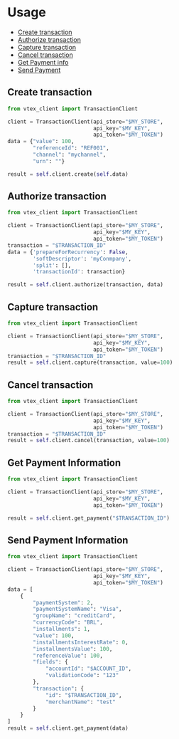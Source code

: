# Usage

- [Create transaction](#create)
- [Authorize transaction](#authorize)
- [Capture transaction](#capture)
- [Cancel transaction](#cancel)
- [Get Payment info](#get-payment)
- [Send Payment](#send-payment)



## <a name="create"></a>Create transaction
```python
from vtex_client import TransactionClient

client = TransactionClient(api_store="$MY_STORE",
                           api_key="$MY_KEY",
                           api_token="$MY_TOKEN")
data = {"value": 100,
        "referenceId": "REF001",
        "channel": "mychannel",
        "urn": ""}

result = self.client.create(self.data)
```

## <a name="authorize"></a>Authorize transaction
```python
from vtex_client import TransactionClient

client = TransactionClient(api_store="$MY_STORE",
                           api_key="$MY_KEY",
                           api_token="$MY_TOKEN")
transaction = "$TRANSACTION_ID"
data = {'prepareForRecurrency': False,
        'softDescriptor': 'myConmpany',
        'split': [],
        'transactionId': transaction}

result = self.client.authorize(transaction, data)
```

## <a name="capture"></a>Capture transaction
```python
from vtex_client import TransactionClient

client = TransactionClient(api_store="$MY_STORE",
                           api_key="$MY_KEY",
                           api_token="$MY_TOKEN")
transaction = "$TRANSACTION_ID"
result = self.client.capture(transaction, value=100)
```

## <a name="cancel"></a>Cancel transaction
```python
from vtex_client import TransactionClient

client = TransactionClient(api_store="$MY_STORE",
                           api_key="$MY_KEY",
                           api_token="$MY_TOKEN")
transaction = "$TRANSACTION_ID"
result = self.client.cancel(transaction, value=100)
```

## <a name="get-payment"></a>Get Payment Information
```python
from vtex_client import TransactionClient

client = TransactionClient(api_store="$MY_STORE",
                           api_key="$MY_KEY",
                           api_token="$MY_TOKEN")

result = self.client.get_payment("$TRANSACTION_ID")
```


## <a name="send-payment"></a>Send Payment Information
```python
from vtex_client import TransactionClient

client = TransactionClient(api_store="$MY_STORE",
                           api_key="$MY_KEY",
                           api_token="$MY_TOKEN")
data = [
    {
        "paymentSystem": 2,
        "paymentSystemName": "Visa",
        "groupName": "creditCard",
        "currencyCode": "BRL",
        "installments": 1,
        "value": 100,
        "installmentsInterestRate": 0,
        "installmentsValue": 100,
        "referenceValue": 100,
        "fields": {
            "accountId": "$ACCOUNT_ID",
            "validationCode": "123"
        },
        "transaction": {
            "id": "$TRANSACTION_ID",
            "merchantName": "test"
        }
    }
]
result = self.client.get_payment(data)
```
